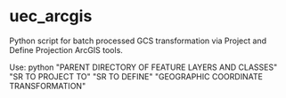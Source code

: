 # uec_arcgis
Python script for batch processed GCS transformation via Project and Define Projection ArcGIS tools.

Use:
python "PARENT DIRECTORY OF FEATURE LAYERS AND CLASSES" "SR TO PROJECT TO" "SR TO DEFINE" "GEOGRAPHIC COORDINATE TRANSFORMATION"
